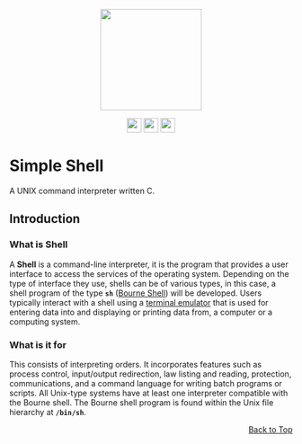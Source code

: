 <a name="readme-top"></a>

<p align="center">
    <p align="center">
        <img src="https://bashlogo.com/img/symbol/png/monochrome_light.png" width="180">
    </p>
    <p align="center">
        <img src="https://img.shields.io/badge/C-00599C?style=for-the-badge&logo=c&logoColor=white" height="26">
        <img src="https://img.shields.io/badge/Shell_Script-121011?style=for-the-badge&logo=gnu-bash&logoColor=white" height="26">
        <img src="https://img.shields.io/badge/Linux-FCC624?style=for-the-badge&logo=linux&logoColor=black" height="26">
    </p>
</p>

# Simple Shell
A UNIX command interpreter written C.

## Introduction

### What is Shell
A **Shell** is a command-line interpreter, it is the program that provides a user interface to access the services of the operating system. Depending on the type of interface they use, shells can be of various types, in this case, a shell program of the type **`sh`** ([Bourne Shell](https://en.wikipedia.org/wiki/Bourne_shell)) will be developed. Users typically interact with a shell using a [terminal emulator](https://en.wikipedia.org/wiki/Terminal_emulator) that is used for entering data into and displaying or printing data from, a computer or a computing system.

### What is it for
This consists of interpreting orders. It incorporates features such as process control, input/output redirection, law listing and reading, protection, communications, and a command language for writing batch programs or scripts. All Unix-type systems have at least one interpreter compatible with the Bourne shell. The Bourne shell program is found within the Unix file hierarchy at **`/bin/sh`**.


<p align="right"><a href="#readme-top">Back to Top</a></p>
